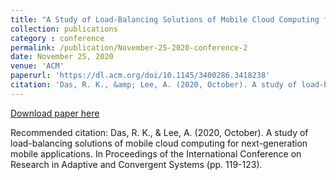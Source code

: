 ```yaml
---
title: "A Study of Load-Balancing Solutions of Mobile Cloud Computing for Next-Generation Mobile Applications"
collection: publications
category : conference
permalink: /publication/November-25-2020-conference-2
date: November 25, 2020
venue: 'ACM'
paperurl: 'https://dl.acm.org/doi/10.1145/3400286.3418238'
citation: 'Das, R. K., &amp; Lee, A. (2020, October). A study of load-balancing solutions of mobile cloud computing for next-generation mobile applications. In Proceedings of the International Conference on Research in Adaptive and Convergent Systems (pp. 119-123).'
---
```


<a href='https://dl.acm.org/doi/10.1145/3400286.3418238'>Download paper here</a>

Recommended citation: Das, R. K., & Lee, A. (2020, October). A study of load-balancing solutions of mobile cloud computing for next-generation mobile applications. In Proceedings of the International Conference on Research in Adaptive and Convergent Systems (pp. 119-123).